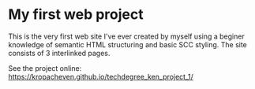 # My first web project

This is the very first web site I've ever created by myself using a beginer knowledge of semantic HTML structuring and basic SCC styling. The site consists of 3 interlinked pages.

See the project online: https://kropacheven.github.io/techdegree_ken_project_1/

